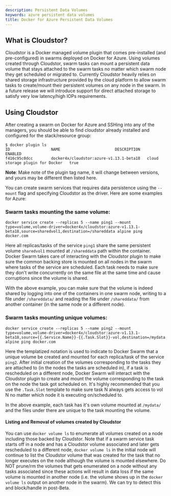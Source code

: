 ```yaml
---
description: Persistent Data Volumes
keywords: azure persistent data volumes
title: Docker for Azure Persistent Data Volumes
---
```


## What is Cloudstor?
Cloudstor is a Docker managed volume plugin that comes pre-installed (and pre-configured) in swarms deployed on Docker for Azure. Using volumes created through Cloudstor, swarm tasks can mount a persistent data volume that stays attached to the swarm tasks no matter which swarm node they get scheduled or migrated to. Currently Cloudstor heavily relies on shared storage infrastructure provided by the cloud platform to allow swarm tasks to create/mount their persistent volumes on any node in the swarm. In a future release we will introduce support for direct attached storage to satisfy very low latency/high IOPs requirements.

## Using Cloudstor
After creating a swarm on Docker for Azure and SSHing into any of the managers, you should be able to find cloudstor already installed and configured for the stack/resource group:

```
$ docker plugin ls
ID                  NAME                        DESCRIPTION                       ENABLED
f416c95c0dcc        docker4x/cloudstor:azure-v1.13.1-beta18   cloud storage plugin for Docker   true
```
**Note**: Make note of the plugin tag name, it will change between versions, and yours may be different then listed here.

You can create swarm services that requires data persistence using the `--mount` flag and specifying Cloudstor as the driver. Here are some examples for Azure:

### Swarm tasks mounting the same volume:
```
docker service create --replicas 5 --name ping1 --mount type=volume,volume-driver=docker4x/cloudstor:azure-v1.13.1-beta18,source=sharedvol1,destination=/shareddata alpine ping docker.com
```
Here all replicas/tasks of the service `ping1` share the same persistent volume `sharedvol1` mounted at `/shareddata` path within the container. Docker Swarm takes care of interacting with the Cloudstor plugin to make sure the common backing store is mounted on all nodes in the swarm where tasks of the service are scheduled. Each task needs to make sure they don't write concurrently on the same file at the same time and cause corruptions since the volume is shared.

With the above example, you can make sure that the volume is indeed shared by logging into one of the containers in one swarm node, writing to a file under `/shareddata/` and reading the file under `/shareddata/` from another container (in the same node or a different node).

### Swarm tasks mounting unique volumes:
```
docker service create --replicas 5 --name ping2 --mount type=volume,volume-driver=docker4x/cloudstor:azure-v1.13.1-beta18,source={{.Service.Name}}-{{.Task.Slot}}-vol,destination=/mydata alpine ping docker.com
```
Here the templatized notation is used to indicate to Docker Swarm that a unique volume be created and mounted for each replica/task of the service `ping2`. After initial creation of the volumes corresponding to the tasks they are attached to (in the nodes the tasks are scheduled in), if a task is rescheduled on a different node, Docker Swarm will interact with the Cloudstor plugin to create and mount the volume corresponding to the task on the node the task got scheduled on. It's highly recommended that you use the `.Task.Slot` template to make sure task N always gets access to vol N no matter which node it is executing on/scheduled to.

In the above example, each task has it's own volume mounted at `/mydata/` and the files under there are unique to the task mounting the volume.

#### Listing and Removal of volumes created by Cloudstor
You can use `docker volume ls` to enumerate all volumes created on a node including those backed by Cloudstor. Note that if a swarm service task starts off in a node and has a Cloudstor volume associated and later gets rescheduled to a different node, `docker volume ls` in the initial node will continue to list the Cloudstor volume that was created for the task that no longer executes on the node although the volume is mounted elsewhere. Do NOT prune/rm the volumes that gets enumerated on a node without any tasks associated since these actions will result in data loss if the same volume is mounted in another node (i.e. the volume shows up in the `docker volume ls` output on another node in the swarm). We can try to detect this and block/handle in post-Beta.
